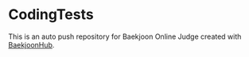 # CodingTests
This is an auto push repository for Baekjoon Online Judge created with [BaekjoonHub](https://github.com/BaekjoonHub/BaekjoonHub).
